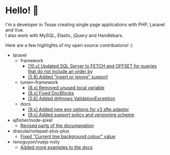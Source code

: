 # Hello! 👋

I'm a developer in Texas creating single page applications with PHP, Laravel and Vue.  
I also work with MySQL, Elastic, jQuery and Handlebars. 

Here are a few highlights of my open source contributions! :)  

- laravel
  - framework
    - [[10.x] Updated SQL Server to FETCH and OFFSET for queries that do not include an order by](https://github.com/laravel/framework/pull/44937)
    - [[5.8] Added "insert or ignore" support](https://github.com/laravel/framework/pull/29639)
  - lumen-framework
    - [[8.x] Removed unused local variable](https://github.com/laravel/lumen-framework/pull/1186)
    - [[8.x] Fixed DocBlocks](https://github.com/laravel/lumen-framework/pull/1187)
    - [[5.6] Added @throws ValidationException](https://github.com/laravel/lumen-framework/pull/732)
  - docs
    - [[9.x] Added new env options for v3 sftp adaptor](https://github.com/laravel/docs/pull/7757)
    - [[9.x] Added support policy and versioning scheme](https://github.com/laravel/lumen-docs/pull/198)
- ajfisher/node-pixel
  - [Revised parts of the documenation](https://github.com/ajfisher/node-pixel/pull/134)
- dracula/notepad-plus-plus
  - [Fixed "Current line background colour" value](https://github.com/dracula/notepad-plus-plus/commit/13eea5482af018c2ce627c53ab4d0a93dbb419e2)
- renoguyon/vuejs-noty
  - [Added more examples to the docs](https://github.com/renoguyon/vuejs-noty/pull/16)
